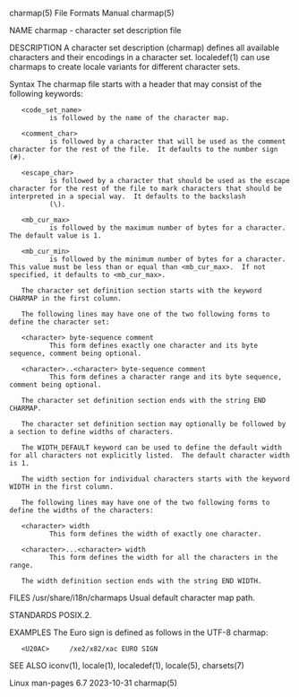 charmap(5)                                                                                  File Formats Manual                                                                                  charmap(5)

NAME
       charmap - character set description file

DESCRIPTION
       A  character  set  description  (charmap)  defines all available characters and their encodings in a character set.  localedef(1) can use charmaps to create locale variants for different character
       sets.

   Syntax
       The charmap file starts with a header that may consist of the following keywords:

       <code_set_name>
              is followed by the name of the character map.

       <comment_char>
              is followed by a character that will be used as the comment character for the rest of the file.  It defaults to the number sign (#).

       <escape_char>
              is followed by a character that should be used as the escape character for the rest of the file to mark characters that should be interpreted in a special way.  It defaults to the backslash
              (\).

       <mb_cur_max>
              is followed by the maximum number of bytes for a character.  The default value is 1.

       <mb_cur_min>
              is followed by the minimum number of bytes for a character.  This value must be less than or equal than <mb_cur_max>.  If not specified, it defaults to <mb_cur_max>.

       The character set definition section starts with the keyword CHARMAP in the first column.

       The following lines may have one of the two following forms to define the character set:

       <character> byte-sequence comment
              This form defines exactly one character and its byte sequence, comment being optional.

       <character>..<character> byte-sequence comment
              This form defines a character range and its byte sequence, comment being optional.

       The character set definition section ends with the string END CHARMAP.

       The character set definition section may optionally be followed by a section to define widths of characters.

       The WIDTH_DEFAULT keyword can be used to define the default width for all characters not explicitly listed.  The default character width is 1.

       The width section for individual characters starts with the keyword WIDTH in the first column.

       The following lines may have one of the two following forms to define the widths of the characters:

       <character> width
              This form defines the width of exactly one character.

       <character>...<character> width
              This form defines the width for all the characters in the range.

       The width definition section ends with the string END WIDTH.

FILES
       /usr/share/i18n/charmaps
              Usual default character map path.

STANDARDS
       POSIX.2.

EXAMPLES
       The Euro sign is defined as follows in the UTF-8 charmap:

       <U20AC>     /xe2/x82/xac EURO SIGN

SEE ALSO
       iconv(1), locale(1), localedef(1), locale(5), charsets(7)

Linux man-pages 6.7                                                                              2023-10-31                                                                                      charmap(5)
